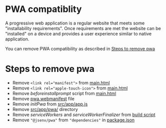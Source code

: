 # PWA compatiblity

A progressive web application is a regular website that meets some "installability requirements".
Once requirements are met the website can be "installed" on a device and provides a user experience similar to native application.

You can remove PWA compatibility as described in [Steps to remove pwa](#Steps-to-remove-pwa)

# Steps to remove pwa

- Remove `<link rel="manifest">` from [main.html](../../src/main.html#L13)
- Remove `<link rel="apple-touch-icon">` from [main.html](../../src/main.html#L14)
- Remove _beforeinstallprompt_ script from [main.html](../../src/main.html#L106-L120)
- Remove [pwa.webmanifest](../../src/pwa.webmanifest) file
- Remove _initPwa_ from [src/app/app.js](../../src/app/app.js)
- Remove [src/app/pwa/](../../src/app/pwa) directory
- Remove _serviceWorkers_ and _serviceWorkerFinalizer_ from [build script](../../scripts/build/build.mjs#L24-L27)
- Remove `"@jsenv/pwa"` from `"dependencies"` in [package.json](../../package.json#L40)
